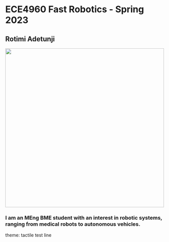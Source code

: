 # ECE4960 Fast Robotics - Spring 2023
## Rotimi Adetunji 
<img src = "Headshot2022.jpg" width = "500">

### I am an MEng BME student with an interest in robotic systems, ranging from medical robots to autonomous vehicles. 
theme: tactile
test line
